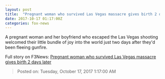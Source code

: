 ```yaml
---
layout: post
title:  "Pregnant woman who survived Las Vegas massacre gives birth 2 days later"
date: 2017-10-17 01:17:00Z
categories: fox-news
---
```


A pregnant woman and her boyfriend who escaped the Las Vegas shooting welcomed their little bundle of joy into the world just two days after they'd been fleeing gunfire.


Full story on F3News: [Pregnant woman who survived Las Vegas massacre gives birth 2 days later](http://www.f3nws.com/n/DP2AkH)

> Posted on: Tuesday, October 17, 2017 1:17:00 AM
